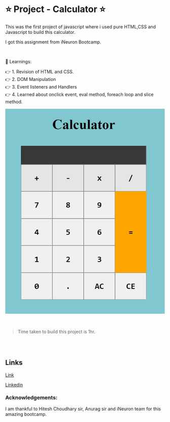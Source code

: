 # ⭐ Project - Calculator ⭐

This was the first project of javascript where i used pure HTML,CSS and Javascript to build this calculator.

I got this assignment from iNeuron Bootcamp.

<br>

📌 Learnings:

👉 1\. Revision of HTML and CSS.<br>
👉 2\. DOM Manipulation<br>
👉 3\. Event listeners and Handlers<br>
👉 4\. Learned about onclick event, eval method, foreach loop and slice method.<br>

![ScreenShot](screenshot.JPG)

<br>

> Time taken to build this project is 1hr.

<br><br>

## Links

[Link](https://javascriptmycalculator.netlify.app/)

[Linkedin](https://www.linkedin.com/in/pratyush-kesarwani-2b6601171/)

### Acknowledgements:

I am thankful to Hitesh Choudhary sir, Anurag sir and iNeuron team for this amazing bootcamp.

